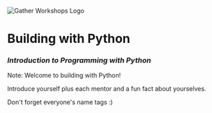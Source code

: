 ![Gather Workshops Logo](images/gw_logo_header.png)

# Building with Python

### _Introduction to Programming with Python_




Note:
Welcome to building with Python!

Introduce yourself plus each mentor and a fun fact about yourselves. 

Don't forget everyone's name tags :)